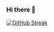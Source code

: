 ### Hi there 👋

[![GitHub Streak](https://streak-stats.demolab.com?user=suleman1220&theme=tokyonight&hide_border=true&border_radius=5)](https://git.io/streak-stats)

<!--
**suleman1220/suleman1220** is a ✨ _special_ ✨ repository because its `README.md` (this file) appears on your GitHub profile.

Here are some ideas to get you started:

- 🔭 I’m currently working on ...
- 🌱 I’m currently learning ...
- 👯 I’m looking to collaborate on ...
- 🤔 I’m looking for help with ...
- 💬 Ask me about ...
- 📫 How to reach me: ...
- 😄 Pronouns: ...
- ⚡ Fun fact: ...
-->
